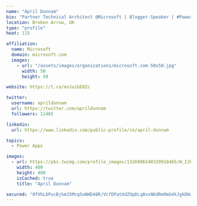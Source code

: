 ```yaml
---
name: "April Dunnam"
bio: "Partner Technical Architect @Microsoft | Blogger-Speaker | #PowerApps, #PowerAutomate, #Office365, #SharePoint | #WIT | #Karaoke Queen"
location: Broken Arrow, OK
type: "profile"
heat: 115

affiliation:
  name: Microsoft
  domain: microsoft.com
  images:
    - url: "/assets/images/organizations/microsoft.com-50x50.jpg"
      width: 50
      height: 50

website: https://t.co/enJuiGEQZc

twitter:
  username: aprildunnam
  url: https://twitter.com/aprildunnam
  followers: 11465

linkedin:
  url: https://www.linkedin.com/public-profile/in/april-dunnam

topics:
  - Power Apps

images:
  - url: https://pbs.twimg.com/profile_images/1326986540329918465/W_IJ6Ih2_400x400.jpg
    width: 400
    height: 400
    isCached: true
    title: "April Dunnam"

secured: "0fVhL6PucBjkm15Mcq5oNHD48R/VcfDPatUdZOpDLq8xsNKdRm9mG4kJgkDHadjFOlYShwIjQsEoLtBstKaJq5mmLVzQt4Cylhnf+d6SQFLFcQZ4z62QnZwuLOTVpbR4Go0Jv+E10B0+036D+xEpVnaBaOjHAh0yETMeDgMOy6HiAVMBMo4d7ZOD10QUKyuyVrveotkplBriIkzr7CEe8IlCXlhl+S76sEd5TTCWalF/ah7kVuLvCsBQS4y4m1rFDa+3A62g0LKPsd6DE553uayaa8Rc+tZD7O2enbV6+UEeU4uVw2kn3o+cZclXcS1XcG/X9pEFdDw51HWx2XsF4nf9JSPEUN+7uUeVkvQsz+U5NL3uv+C+y16O+I2hkHDRlbHViqaUlJT8BFk+GHmOKXiQG74CEXOEOytxwEVFqvg=;fU1SGu3kW2qgqh7/IE8Dzg=="
---
```


